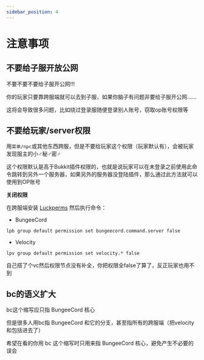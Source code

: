 ```yaml
---
sidebar_position: 4
---
```


# 注意事项

## 不要给子服开放公网

不要不要不要给子服开公网!!!

你的玩家只要靠跨服端就可以去到子服，如果你脑子有问题非要给子服开公网......

这将会导致很多问题，比如绕过登录服随便登录别人账号，窃取op账号权限等

## 不要给玩家/server权限

用`菜单/npc`或其他东西跨服，但是不要给玩家这个权限（玩家默认有），会被玩家发现服主的小♂秘♂密♂

这个权限默认是高于Bukkit插件权限的，也就是说玩家可以在未登录之前使用此命令跳转到另外一个服务器，如果另外的服务器没登陆插件，那么通过此方法就可以使用到OP账号

**关闭权限**

在跨服端安装 [Luckperms](/docs/插件/管理工具/权限管理/概览.md) 然后执行命令：

- BungeeCord
```
lpb group default permission set bungeecord.command.server false
```

- Velocity
```
lpv group default permission set velocity.* false
```

自己搭了个vc然后权限节点没有补全，你把权限全false了算了，反正玩家也用不到


## bc的语义扩大

bc这个缩写应只指 BungeeCord 核心

但是很多人用bc指 BungeeCord 和它的分支，甚至指所有的跨服端（把velocity和包括进去了）

希望在看的你用 bc 这个缩写时只用来指 BungeeCord 核心，避免产生不必要的误会

